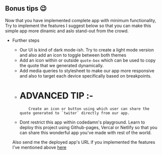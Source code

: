 ## Bonus tips 😉


Now that you have implemented complete app with minimum functionality, Try to implement the features I suggest below so that you can make this simple app more dinamic and aslo stand-out from the crowd.

* Further steps
   * Our UI is kind of dark mode-ish. Try to create a light mode version and also add an icon to toggle between both themes
   * Add an icon within or outside `quote-box` which can be used to copy the quote that we generated dynamically.
   * Add media queries to stylesheet to make our app more responsive and also to target each device specifically based on breakpoints.
   * # ADVANCED TIP :-
             Create an icon or button using which user can share the quote generated to `twiter` directly from our app.
    * Dont restrict this app within codedamn's playground. Learn to deploy this project using Github-pages, Vercal or Netlify so that you can share this wonderful app you've made with rest of the world.

    Also send me the deployed app's URL if you implemented the features I've mentioned above [here](https://codedamn.com/user/subramanya11)
